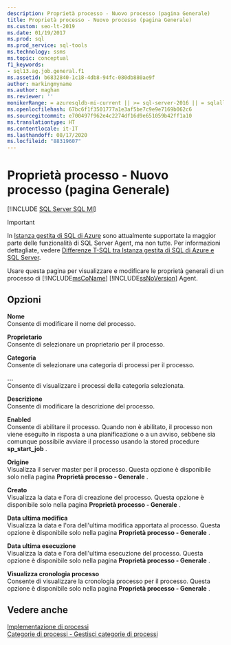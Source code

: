 ```yaml
---
description: Proprietà processo - Nuovo processo (pagina Generale)
title: Proprietà processo - Nuovo processo (pagina Generale)
ms.custom: seo-lt-2019
ms.date: 01/19/2017
ms.prod: sql
ms.prod_service: sql-tools
ms.technology: ssms
ms.topic: conceptual
f1_keywords:
- sql13.ag.job.general.f1
ms.assetid: b6832840-1c18-4db8-94fc-080db880ae9f
author: markingmyname
ms.author: maghan
ms.reviewer: ''
monikerRange: = azuresqldb-mi-current || >= sql-server-2016 || = sqlallproducts-allversions
ms.openlocfilehash: 67bc6f1f3501777a1e3af5be7c9e9e7169b062c6
ms.sourcegitcommit: e700497f962e4c2274df16d9e651059b42ff1a10
ms.translationtype: HT
ms.contentlocale: it-IT
ms.lasthandoff: 08/17/2020
ms.locfileid: "88319607"
---
```

# <a name="job-properties---new-job-general-page"></a>Proprietà processo - Nuovo processo (pagina Generale)
[!INCLUDE [SQL Server SQL MI](../../includes/applies-to-version/sql-asdbmi.md)]

> [!IMPORTANT]  
> In [Istanza gestita di SQL di Azure](https://docs.microsoft.com/azure/sql-database/sql-database-managed-instance) sono attualmente supportate la maggior parte delle funzionalità di SQL Server Agent, ma non tutte. Per informazioni dettagliate, vedere [Differenze T-SQL tra Istanza gestita di SQL di Azure e SQL Server](https://docs.microsoft.com/azure/sql-database/sql-database-managed-instance-transact-sql-information#sql-server-agent).

Usare questa pagina per visualizzare e modificare le proprietà generali di un processo di [!INCLUDE[msCoName](../../includes/msconame_md.md)] [!INCLUDE[ssNoVersion](../../includes/ssnoversion-md.md)] Agent.  
  
## <a name="options"></a>Opzioni  
**Nome**  
Consente di modificare il nome del processo.  
  
**Proprietario**  
Consente di selezionare un proprietario per il processo.  
  
**Categoria**  
Consente di selezionare una categoria di processi per il processo.  
  
**...**  
Consente di visualizzare i processi della categoria selezionata.  
  
**Descrizione**  
Consente di modificare la descrizione del processo.  
  
**Enabled**  
Consente di abilitare il processo. Quando non è abilitato, il processo non viene eseguito in risposta a una pianificazione o a un avviso, sebbene sia comunque possibile avviare il processo usando la stored procedure **sp_start_job** .  
  
**Origine**  
Visualizza il server master per il processo. Questa opzione è disponibile solo nella pagina **Proprietà processo - Generale** .  
  
**Creato**  
Visualizza la data e l'ora di creazione del processo. Questa opzione è disponibile solo nella pagina **Proprietà processo - Generale** .  
  
**Data ultima modifica**  
Visualizza la data e l'ora dell'ultima modifica apportata al processo. Questa opzione è disponibile solo nella pagina **Proprietà processo - Generale** .  
  
**Data ultima esecuzione**  
Visualizza la data e l'ora dell'ultima esecuzione del processo. Questa opzione è disponibile solo nella pagina **Proprietà processo - Generale** .  
  
**Visualizza cronologia processo**  
Consente di visualizzare la cronologia processo per il processo. Questa opzione è disponibile solo nella pagina **Proprietà processo - Generale** .  
  
## <a name="see-also"></a>Vedere anche  
[Implementazione di processi](../../ssms/agent/implement-jobs.md)  
[Categorie di processi - Gestisci categorie di processi](../../ssms/agent/job-categories-manage-job-categories.md)  
  
